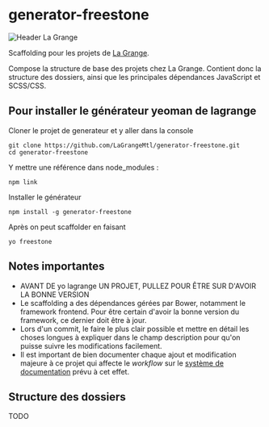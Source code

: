 generator-freestone
==================
![Header La Grange](http://clients.la-grange.ca/grange/grange_header.jpg "Header La Grange")

Scaffolding pour les projets de [La Grange](http://la-grange.ca "La Grange").

Compose la structure de base des projets chez La Grange. Contient donc la structure
des dossiers, ainsi que les principales dépendances JavaScript et SCSS/CSS.

Pour installer le générateur yeoman de lagrange
-----------------------------------------------
Cloner le projet de generateur et y aller dans la console 

	git clone https://github.com/LaGrangeMtl/generator-freestone.git
	cd generator-freestone

Y mettre une référence dans node_modules :

	npm link

Installer le générateur

	npm install -g generator-freestone

Après on peut scaffolder en faisant

	yo freestone


Notes importantes
-----------------
* AVANT DE yo lagrange UN PROJET, PULLEZ POUR ÊTRE SUR D'AVOIR LA BONNE VERSION
* Le scaffolding a des dépendances gérées par Bower, notamment le framework frontend. Pour être certain d'avoir la bonne version du framework, ce dernier doit être à jour.
* Lors d'un commit, le faire le plus clair possible et mettre en détail les choses longues à expliquer dans le champ description pour qu'on puisse suivre les modifications facilement.
* Il est important de bien documenter chaque ajout et modification majeure à ce projet qui affecte le _workflow_ sur le [système de documentation](http://workflow.grange "Documentation workflow") prévu à cet effet.

Structure des dossiers
----------------------

TODO